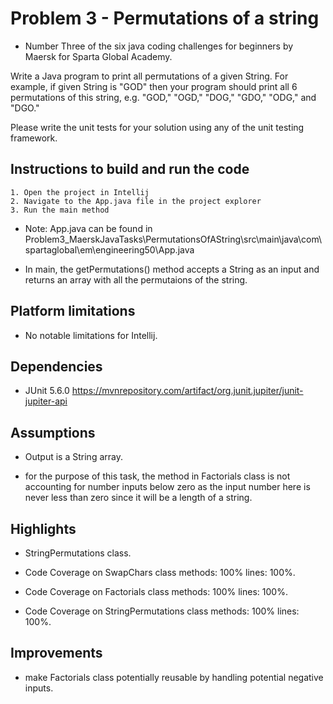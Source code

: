 # Problem 3 - Permutations of a string

* Number Three of the six java coding challenges for beginners by Maersk for Sparta Global Academy.

Write a Java program to print all permutations of a given String. For example, if given String is "GOD" then your program should print all 6 permutations of this string, e.g. "GOD," "OGD," "DOG," "GDO," "ODG," and "DGO."

Please write the unit tests for your solution using any of the unit testing framework.

## Instructions to build and run the code

    1. Open the project in Intellij
    2. Navigate to the App.java file in the project explorer
    3. Run the main method

* Note: App.java can be found in Problem3_MaerskJavaTasks\PermutationsOfAString\src\main\java\com\spartaglobal\em\engineering50\App.java

* In main, the getPermutations() method accepts a String as an input and returns an array with all the permutaions of the string.

## Platform limitations

* No notable limitations for Intellij.

## Dependencies

* JUnit 5.6.0 https://mvnrepository.com/artifact/org.junit.jupiter/junit-jupiter-api 

## Assumptions

* Output is a String array.

* for the purpose of this task, the method in Factorials class is not accounting for number inputs below zero as the input number here is never less than zero since it will be a length of a string.

## Highlights

* StringPermutations class.

* Code Coverage on SwapChars class methods: 100% lines: 100%.

* Code Coverage on Factorials class methods: 100% lines: 100%.

* Code Coverage on StringPermutations class methods: 100% lines: 100%.


## Improvements

* make Factorials class potentially reusable by handling potential negative inputs. 

